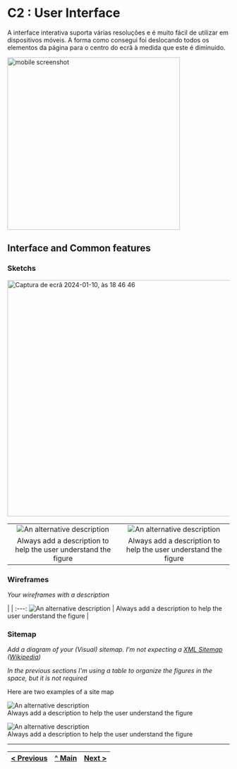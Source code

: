 # C2 : User Interface

A interface interativa suporta várias resoluções e é muito fácil de utilizar em dispositivos móveis. A forma como consegui foi deslocando todos os elementos da página para o centro do ecrã à medida que este é diminuido.

<img width="391" alt="mobile screenshot" src="https://github.com/tiwm23tig06/tiwm23tig06/assets/75815883/1549ed7b-01ee-4a34-8152-ed238a625454">


## Interface and Common features

### Sketchs

<img width="536" alt="Captura de ecrã 2024-01-10, às 18 46 46" src="https://github.com/tiwm23tig06/tiwm23tig06/assets/75815883/ca54cbdf-bf8c-4c7a-bf00-711a8c445218" value="Página Principal Sketch">


| | |
:---: | :---:
![An alternative description](images/image02.png) | ![An alternative description](images/image06.png)
Always add a description to help the user understand the figure |  Always add a description to help the user understand the figure 



### Wireframes

_Your wireframes with a description_  

| |
:---:
![An alternative description](images/image01.png) |
Always add a description to help the user understand the figure |


### Sitemap

_Add a diagram of your (Visual) sitemap. I'm not expecting a [XML Sitemap](https://developers.google.com/search/docs/advanced/sitemaps/build-sitemap#expandable-1) ([Wikipedia](https://en.wikipedia.org/wiki/Sitemaps))_  

_In the previous sections I'm using a table to organize the figures in the space, but it is not required_

Here are two examples of a site map

![An alternative description](images/image08.png)  
Always add a description to help the user understand the figure  

![An alternative description](images/image07.png)  
Always add a description to help the user understand the figure  



---
[< Previous](c1.md) | [^ Main](../../../) | [Next >](c3.md)
:--- | :---: | ---: 
